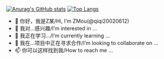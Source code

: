 [![Anurag's GitHub stats](https://github-readme-stats.vercel.app/api?username=qiqi20020612)](https://github.com/anuraghazra/github-readme-stats)
[![Top Langs](https://github-readme-stats.vercel.app/api/top-langs/?username=qiqi20020612)](https://github.com/anuraghazra/github-readme-stats)

- 👋 你好，我是Z某/Hi, I’m ZMou(@qiqi20020612)
- 👀 我对...感兴趣/I’m interested in ...
- 🌱 我正在学习.../I’m currently learning ...
- 💞️ 我在...项目中正在寻求合作/I’m looking to collaborate on ...
- 📫 你可以这样找到我/How to reach me ...

<!---
qiqi20020612/qiqi20020612 is a ✨ special ✨ repository because its `README.md` (this file) appears on your GitHub profile.
You can click the Preview link to take a look at your changes.
--->
